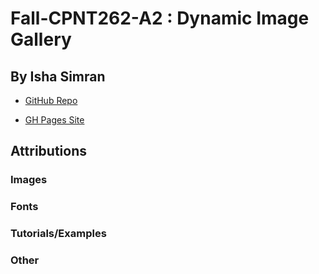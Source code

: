 # Fall-CPNT262-A2 : Dynamic Image Gallery
## By Isha Simran

- [GitHub Repo]()

- [GH Pages Site]()


## Attributions

### Images

### Fonts

### Tutorials/Examples

### Other




